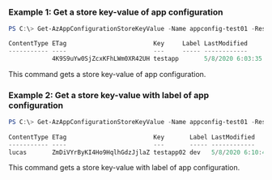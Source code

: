 ### Example 1: Get a store key-value of app configuration
```powershell
PS C:\> Get-AzAppConfigurationStoreKeyValue -Name appconfig-test01 -ResourceGroupName lucas-manual-test -Key testapp

ContentType ETag                        Key     Label LastModified        Locked Value
----------- ----                        ---     ----- ------------        ------ -----
            4K9S9uYw0SjZcxKFhLWm0XR42UH testapp       5/8/2020 6:03:35 AM False  1
```

This command gets a store key-value of app configuration.

### Example 2: Get a store key-value with label of app configuration
```powershell
PS C:\> Get-AzAppConfigurationStoreKeyValue -Name appconfig-test01 -ResourceGroupName lucas-manual-test -ListKeyValueParameter @{key="testapp02";label="dev"}
                                                       
ContentType ETag                        Key       Label LastModified        Locked Value
----------- ----                        ---       ----- ------------        ------ -----
lucas       ZmDiVYrByKI4Ho9HqlhGdzJjlaZ testapp02 dev   5/8/2020 6:10:44 AM False  2
```

This command gets a store key-value with label of app configuration.